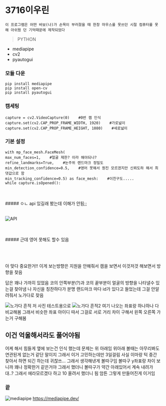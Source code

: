 # 3716이우린


```
이 프로그램은 어떤 바보(나)가 손목이 부러졌을 때 한창 마우스를 못쓰던 시절 컴퓨터를 못해 아쉬웠 던 기억때문에 제작되었다
```

> PYTHON

- mediapipe
- cv2
- pyautogui

### 모듈 다운
    pip install mediapipe
    pip install open-cv
    pip install pyautogui



### 캠세팅
    capture = cv2.VideoCapture(0)    #0번 캠 인식
    capture.set(cv2.CAP_PROP_FRAME_WIDTH, 1920)    #가로넓이
    capture.set(cv2.CAP_PROP_FRAME_HEIGHT, 1080)    #세로넓이


### 기본 설정
    with mp_face_mesh.FaceMesh(
    max_num_faces=1,    #얼굴 제한? 이라 해야되나?
    refine_landmarks=True,    #눈주위 랜드마크 정밀도
    min_detection_confidence=0.5,    #영어 못해서 뭔진 모르겠지만 신뢰도하 해서 최댓값으로 함
    min_tracking_confidence=0.5) as face_mesh:    #이친구도.....
    while capture.isOpened():

<br>
<br>
##### ㅇㄴ api 있길래 봤는데 이해가 안됨;;
<br>
<br>

![API](https://cdn.discordapp.com/attachments/891223977995931678/1031965438709616690/unknown.png "뇌절임")


<br>
<br>
##### 근데 영어 못해도 할수 있음
<br>
<br>
<br>
<br>

아 맞다 중요한거!!
이게 보는방향은 지원을 안해줘서 캠을 보면서
이것저것 해보면서 방향을 찾음
  
  
  
답은 꽤나 가까히 있었음
코의 안쪽부분(?)과 코의 끝부분이 얼굴의 방향을 나타낼수 있는걸 찾아냄
나 자신을 칭찬하다가 분명 랜드마크 마다 id가 있다고 들었는데
그걸 안알려줘서 노가다로 찾음

![노가다 흔적](https://cdn.discordapp.com/attachments/891223977995931678/1031967644934475866/477.png "출처 필요없는 사진임")
저 사진 테스트용으로
![노가다 흔적2](https://cdn.discordapp.com/attachments/891223977995931678/1031968206316896257/unknown.png "허허")
여기 나오는 좌표랑 하나하나 다 비교해봄
그래서 비슷한 좌표 아이디 따서
그걸로 서로 거리 차이 구해서 왼쪽 오른쪽 가는거 구해봄

## 이건 억울해서라도 풀어야됨

어케 해서 힘들게 옆에 보는건 인식 했는데
문제는 위 아래임
위아래 볼때는 아무리봐도 연관된게 없는거 같단 말이지
그래서 이거 고민하는데만 3일걸림
사실 이마랑 턱 중간 찾아서 하면 되긴 하는데 귀찮쓰...
그래서 생각해낸게 볼따구임
볼따구 y좌표랑 차이 보니까 꽤나 정확한거 같은거야
그래서 했더니
볼따구가 약간 아래있어서 계속 내려가대..?
그래서 에라모르겠다 하고 10 올려서 했더니 됨
암튼 그렇게 만들어진게 이거임
### 끝







![mediapipe](https://mediapipe.dev/images/face_mesh_ar_effects.gif "미디어파이프")
https://mediapipe.dev/
